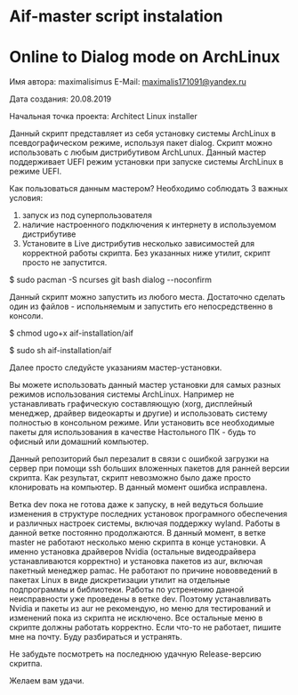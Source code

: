 # Aif-master script instalation
# Online to Dialog mode on ArchLinux

Имя автора: maximalisimus
E-Mail: maximalis171091@yandex.ru
 
Дата создания: 20.08.2019
    
Начальная точка проекта: Architect Linux installer

Данный скрипт представляет из себя установку системы ArchLinux в псевдографическом режиме, используя пакет dialog.
Скрипт можно использовать с любым дистрибутивом ArchLunux. Данный мастер поддерживает UEFI режим установки при запуске системы ArchLinux в режиме UEFI.

Как пользоваться данным мастером?
Необходимо соблюдать 3 важных условия:
1) запуск из под суперпользователя
2) наличие настроенного подключения к интернету в используемом дистрибутиве
3) Установите в Live дистрибутив несколько зависимостей для корректной работы скрипта. Без указанных ниже утилит, скрипт просто не запустится.

$ sudo pacman -S ncurses git bash dialog --noconfirm

Данный скрипт можно запустить из любого места. 
Достаточно сделать один из файлов - испольняемым и запустить его непосредственно в консоли.

$ chmod ugo+x aif-installation/aif

$ sudo sh aif-installation/aif

Далее просто следуйсте указаниям мастер-установки.

Вы можете использовать данный мастер установки для самых разных режимов использования системы ArchLinux.
Например не устанавливать графическую составляющую (xorg, дисплейный менеджер, драйвер видеокарты и другие) и использовать систему полностью в консольном режиме.
Или установить все необходимые пакеты для использования в качестве Настольного ПК - будь то офисный или домашний компьютер.

Данный репозиторий был перезалит в связи с ошибкой загрузки на сервер при помощи ssh больших вложенных пакетов для ранней версии скрипта.
Как результат, скрипт невозможно было даже просто клонировать на компьютер. 
В данный момент ошибка исправлена. 

Ветка dev пока не готова даже к запуску, в ней ведуться большие изменения в структуре последних установок програмного обеспечения и различных настроек системы, включая поддержку wyland. Работы в данной ветке постоянно продолжаются.
В данный момент, в ветке master не работают несколько меню скрипта в конце установки. А именно установка драйверов Nvidia (остальные видеодрайвера устанавливаются корректно) и установка пакетов из aur, включая пакетный менеджер pamac.
Не работают по причине нововведений в пакетах Linux в виде дискретизации утилит на отдельные подпрограммы и библиотеки. Работы по устренению данной неисправности уже проведены в ветке dev. Поэтому устанавливать Nvidia и пакеты из aur не рекомендую, но меню для тестирований и изменений пока из скрипта не исключено.
Все остальные меню в скрипте должны работать корректно. Если что-то не работает, пишите мне на почту. Буду разбираться и устранять.

Не забудьте посмотреть на последнюю удачную Release-версию скритпа.

Желаем вам удачи.



